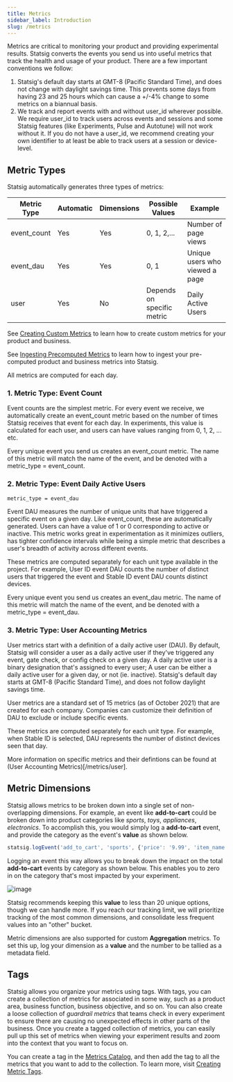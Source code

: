 ```yaml
---
title: Metrics
sidebar_label: Introduction
slug: /metrics
---
```


Metrics are critical to monitoring your product and providing experimental results. Statsig converts the events you send us into useful metrics that track the health and usage of your product. There are a few important conventions we follow:

1. Statsig's default day starts at GMT-8 (Pacific Standard Time), and does not change with daylight savings time. This prevents some days from having 23 and 25 hours which can cause a +/-4% change to some metrics on a biannual basis.
2. We track and report events with and without user_id wherever possible. We require user_id to track users across events and sessions and some Statsig features (like Experiments, Pulse and Autotune) will not work without it. If you do not have a user_id, we recommend creating your own identifier to at least be able to track users at a session or device-level.

## Metric Types

Statsig automatically generates three types of metrics:

| Metric Type | Automatic | Dimensions | Possible Values            | Example                        |
| ----------- | --------- | ---------- | -------------------------- | ------------------------------ |
| event_count | Yes       | Yes        | 0, 1, 2,...                | Number of page views           |
| event_dau   | Yes       | Yes        | 0, 1                       | Unique users who viewed a page |
| user        | Yes       | No         | Depends on specific metric | Daily Active Users             |

See [Creating Custom Metrics](/metrics/create) to learn how to create custom metrics for your product and business.

See [Ingesting Precomputed Metrics](/metrics/ingest) to learn how to ingest your pre-computed product and business metrics into Statsig. 

All metrics are computed for each day.

### 1. Metric Type: Event Count

Event counts are the simplest metric. For every event we receive, we automatically create an event_count metric based on the number of times Statsig receives that event for each day. In experiments, this value is calculated for each user, and users can have values ranging from 0, 1, 2, ... etc.

Every unique event you send us creates an event_count metric. The name of this metric will match the name of the event, and be denoted with a metric_type = event_count.

### 2. Metric Type: Event Daily Active Users

`metric_type = event_dau`

Event DAU measures the number of unique units that have triggered a specific event on a given day. Like event_count, these are automatically generated. Users can have a value of 1 or 0 corresponding to active or inactive. This metric works great in experimentation as it minimizes outliers, has tighter confidence intervals while being a simple metric that describes a user's breadth of activity across different events.

These metrics are computed separately for each unit type available in the project. For example, User ID event DAU counts the number of distinct users that triggered the event and Stable ID event DAU counts distinct devices.

Every unique event you send us creates an event_dau metric. The name of this metric will match the name of the event, and be denoted with a metric_type = event_dau.

### 3. Metric Type: User Accounting Metrics

User metrics start with a definition of a daily active user (DAU). By default, Statsig will consider a user as a daily active user if they've triggered any event, gate check, or config check on a given day. A daily active user is a binary designation that's assigned to every user; A user can be either a daily active user for a given day, or not (ie. inactive). Statsig's default day starts at GMT-8 (Pacific Standard Time), and does not follow daylight savings time.

User metrics are a standard set of 15 metrics (as of October 2021) that are created for each company. Companies can customize their definition of DAU to exclude or include specific events.

These metrics are computed separately for each unit type. For example, when Stable ID is selected, DAU represents the number of distinct devices seen that day.

More information on specific metrics and their defintions can be found at (User Accounting Metrics)[/metrics/user].

## Metric Dimensions

Statsig allows metrics to be broken down into a single set of non-overlapping dimensions. For example, an event like **add-to-cart** could be broken down into product categories like _sports_, _toys_, _appliances_, _electronics_. To accomplish this, you would simply log a **add-to-cart** event, and provide the category as the event's **value** as shown below.

```js
statsig.logEvent('add_to_cart', 'sports', {'price': '9.99', 'item_name': 'tennis_balls'});
```

Logging an event this way allows you to break down the impact on the total **add-to-cart** events by category as shown below. This enables you to zero in on the category that's most impacted by your experiment. 

![image](https://user-images.githubusercontent.com/1315028/162332284-259ea614-8cb6-4c9d-aebd-3e41f9092a64.png)


Statsig recommends keeping this **value** to less than 20 unique options, though we can handle more. If you reach our tracking limit, we will prioritize tracking of the most common dimensions, and consolidate less frequent values into an "other" bucket.

Metric dimensions are also supported for custom **Aggregation** metrics. To set this up, log your dimension as a **value** and the number to be tallied as a metadata field.

## Tags

Statsig allows you organize your metrics using tags. With tags, you can create a collection of metrics for associated in some way, such as a product area, business function, business objective, and so on. You can also create a loose collection of _guardrail metrics_ that teams check in every experiment to ensure there are causing no unexpected effects in other parts of the business. Once you create a tagged collection of metrics, you can easily pull up this set of metrics when viewing your experiment results and zoom into the context that you want to focus on.

You can create a tag in the [Metrics Catalog](https://console.statsig.com/4TLCtqzctSqusYcQljJLJE/metrics/metrics_catalog), and then add the tag to all the metrics that you want to add to the collection. To learn more, visit [Creating Metric Tags](https://docs.statsig.com/metrics/create-metric-tags).
